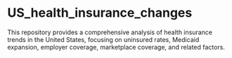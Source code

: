 # US_health_insurance_changes
This repository provides a comprehensive analysis of health insurance trends in the United States, focusing on uninsured rates, Medicaid expansion, employer coverage, marketplace coverage, and related factors.
